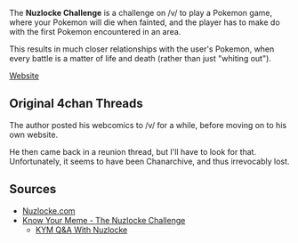The **Nuzlocke Challenge** is a challenge on /v/ to play a Pokemon game, where your Pokemon will die when fainted, and the player has to make do with the first Pokemon encountered in an area.

This results in much closer relationships with the user's Pokemon, when every battle is a matter of life and death (rather than just "whiting out").

[Website](http://www.nuzlocke.com)

## Original 4chan Threads

The author posted his webcomics to /v/ for a while, before moving on to his own website.

He then came back in a reunion thread, but I'll have to look for that. Unfortunately, it seems to have been Chanarchive, and thus irrevocably lost.

## Sources

* [Nuzlocke.com](http://www.nuzlocke.com)
* [Know Your Meme - The Nuzlocke Challenge](http://knowyourmeme.com/memes/the-nuzlocke-challenge)
  * [KYM Q&A With Nuzlocke](http://knowyourmeme.com/blog/interviews/qa-with-nuzlocke)